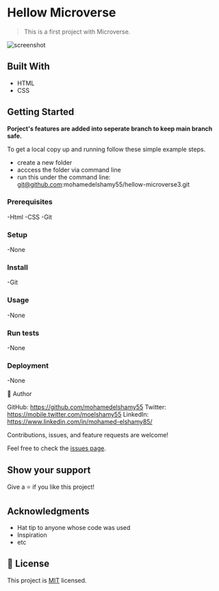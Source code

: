 # Hellow Microverse
> This is a first project with Microverse.

![screenshot](https://github.com/mohamedelshamy55/hellow-microverse3/blob/main/site_screenshote.png)


## Built With
- HTML
- CSS

## Getting Started


**Porject's features are added into seperate branch to keep main branch safe.**


To get a local copy up and running follow these simple example steps.

- create a new folder
- acccess the folder via command line
- run this under the command line: git@github.com:mohamedelshamy55/hellow-microverse3.git

### Prerequisites
-Html
-CSS
-Git

### Setup
-None


### Install
-Git

### Usage
-None

### Run tests
-None

### Deployment
-None

👤 Author

GitHub: https://github.com/mohamedelshamy55
Twitter: https://mobile.twitter.com/moelshamy55
LinkedIn: https://www.linkedin.com/in/mohamed-elshamy85/

Contributions, issues, and feature requests are welcome!

Feel free to check the [issues page](../../issues/).

## Show your support

Give a ⭐️ if you like this project!

## Acknowledgments

- Hat tip to anyone whose code was used
- Inspiration
- etc

## 📝 License

This project is [MIT](./MIT.md) licensed.
